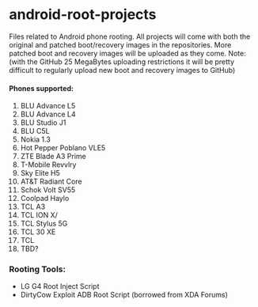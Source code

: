 # android-root-projects
Files related to Android phone rooting. All projects will come with both the original and patched boot/recovery images in the repositories. More patched boot and recovery images will be uploaded as they come.  Note: (with the GitHub 25 MegaBytes uploading restrictions it will be pretty difficult to regularly upload new boot and recovery images to GitHub)

#### Phones supported:
1. BLU Advance L5
2. BLU Advance L4
3. BLU Studio J1
4. BLU C5L
5. Nokia 1.3
6. Hot Pepper Poblano VLE5
7. ZTE Blade A3 Prime
8. T-Mobile Revvlry
9. Sky Elite H5
10. AT&T Radiant Core
11. Schok Volt SV55
12. Coolpad Haylo
13. TCL A3
14. TCL ION X/
15. TCL Stylus 5G
16. TCL 30 XE
17. TCL 
18. TBD?

### Rooting Tools:
- LG G4 Root Inject Script
- DirtyCow Exploit ADB Root Script (borrowed from XDA Forums)
